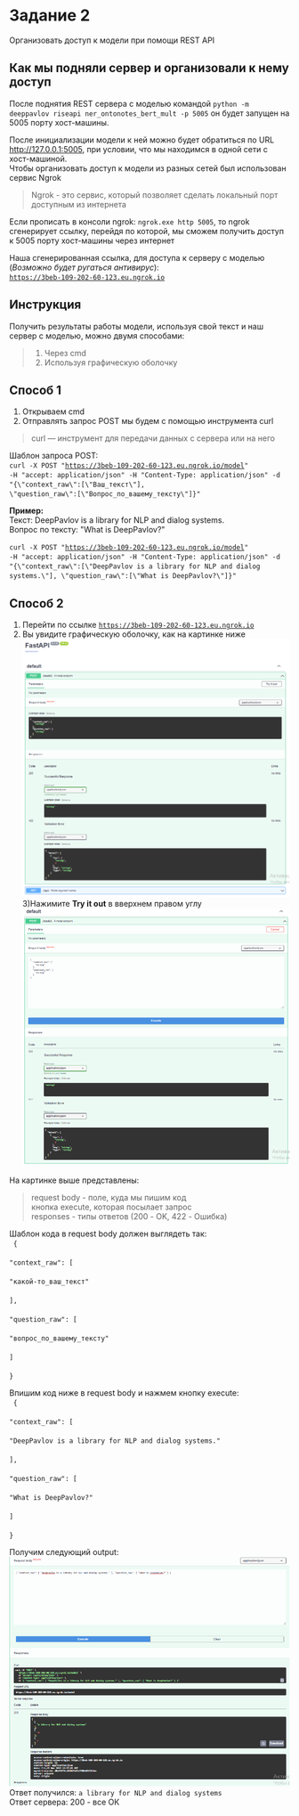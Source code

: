 # Задание 2
Организовать доступ к модели при помощи REST API    

## Как мы подняли сервер и организовали к нему доступ
После поднятия REST сервера с моделью командой <code>python -m deeppavlov riseapi ner_ontonotes_bert_mult -p 5005</code> он будет запущен на 5005 порту хост-машины.

После инициализации модели к ней можно будет обратиться по URL http://127.0.0.1:5005, при условии, что мы находимся в одной сети с хост-машиной.  
Чтобы организовать доступ к модели из разных сетей был использован сервис Ngrok

>Ngrok - это сервис, который позволяет сделать локальный порт доступным из интернета 

Если прописать в консоли ngrok:  <code>ngrok.exe http 5005</code>, то ngrok сгенерирует ссылку, перейдя по которой, мы сможем получить доступ к 5005 порту хост-машины через интернет  

Наша сгенерированная ссылка, для доступа к серверу с моделью (<em>Возможно будет ругаться антивирус</em>):  
<code>https://3beb-109-202-60-123.eu.ngrok.io</code>  

## Инструкция
Получить результаты работы модели, используя свой текст и наш сервер с моделью, можно двумя способами:
> 1) Через cmd 
> 2) Используя графическую оболочку   

## Способ 1  
1) Открываем cmd  
2) Отправлять запрос POST мы будем с помощью инструмента curl  
>curl — инструмент для передачи данных с сервера или на него  

Шаблон запроса POST:  
<code>curl -X POST "https://3beb-109-202-60-123.eu.ngrok.io/model" -H "accept: application/json" -H "Content-Type: application/json" 
-d "{\\"context_raw\\":[\\"Ваш_текст\\"], \\"question_raw\\":[\\"Вопрос_по_вашему_тексту\\"]}"</code> 

**Пример:**  
Текст: DeepPavlov is a library for NLP and dialog systems.  
Вопрос по тексту: "What is DeepPavlov?"  
  
<code>curl -X POST "https://3beb-109-202-60-123.eu.ngrok.io/model" -H "accept: application/json" -H "Content-Type: application/json" -d "{\\"context_raw\\":[\\"DeepPavlov is a library for NLP and dialog systems.\\"], \\"question_raw\\":[\\"What is DeepPavlov?\\"]}"</code>  
  
## Способ 2  
1) Перейти по ссылке <code>https://3beb-109-202-60-123.eu.ngrok.io</code>  
2) Вы увидите графическую оболочку, как на картинке ниже  
![image info](https://github.com/MyasnikovAndrey/deeppavlov-task2/blob/main/pictures/1.png)  
3)Нажимите **Try it out** в вверхнем правом углу  
![image info](https://github.com/MyasnikovAndrey/deeppavlov-task2/blob/main/pictures/2.png)  
  
На картинке выше представлены:
> request body - поле, куда мы пишим код  
> кнопка execute, которая посылает запрос  
> responses - типы ответов (200 - OK, 422 - Ошибка)  

Шаблон кода в request body должен выглядеть так:  
<code> {  
  "context_raw": [  
    "какой-то_ваш_текст"  
  ],  
  "question_raw": [  
    "вопрос_по_вашему_тексту"  
  ]  
}</code>   
  
Впишим код ниже в request body и нажмем кнопку execute:  
<code> {  
  "context_raw": [  
    "DeepPavlov is a library for NLP and dialog systems."  
  ],  
  "question_raw": [  
    "What is DeepPavlov?"  
  ]  
}</code>   

Получим следующий output:  
![image info](https://github.com/MyasnikovAndrey/deeppavlov-task2/blob/main/pictures/3.png)  
Ответ получился: <code>a library for NLP and dialog systems</code>  
Ответ сервера: 200 - все ОК
